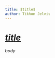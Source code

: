 ```yaml
---
title: $title$
author: Tikhon Jelvis
---
```


<div class="content">

# [$title$]($url$)

$body$

</div>
